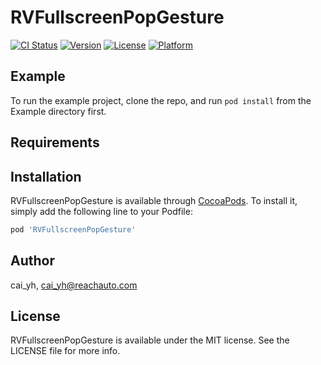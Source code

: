 # RVFullscreenPopGesture

[![CI Status](https://img.shields.io/travis/cai_yh/RVFullscreenPopGesture.svg?style=flat)](https://travis-ci.org/cai_yh/RVFullscreenPopGesture)
[![Version](https://img.shields.io/cocoapods/v/RVFullscreenPopGesture.svg?style=flat)](https://cocoapods.org/pods/RVFullscreenPopGesture)
[![License](https://img.shields.io/cocoapods/l/RVFullscreenPopGesture.svg?style=flat)](https://cocoapods.org/pods/RVFullscreenPopGesture)
[![Platform](https://img.shields.io/cocoapods/p/RVFullscreenPopGesture.svg?style=flat)](https://cocoapods.org/pods/RVFullscreenPopGesture)

## Example

To run the example project, clone the repo, and run `pod install` from the Example directory first.

## Requirements

## Installation

RVFullscreenPopGesture is available through [CocoaPods](https://cocoapods.org). To install
it, simply add the following line to your Podfile:

```ruby
pod 'RVFullscreenPopGesture'
```

## Author

cai_yh, cai_yh@reachauto.com

## License

RVFullscreenPopGesture is available under the MIT license. See the LICENSE file for more info.

